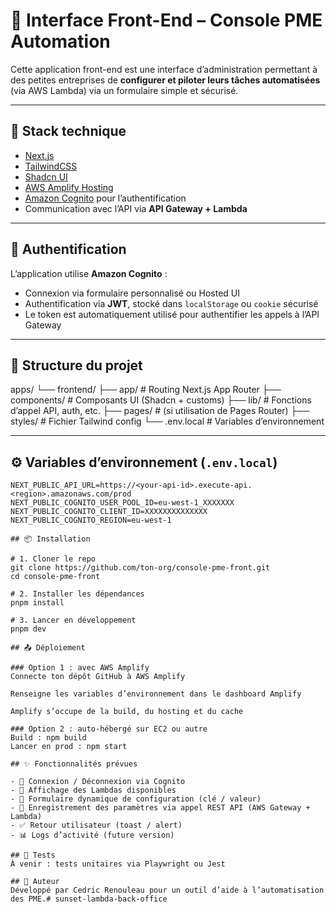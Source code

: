 # 🧩 Interface Front-End – Console PME Automation

Cette application front-end est une interface d’administration permettant à des petites entreprises de **configurer et piloter leurs tâches automatisées** (via AWS Lambda) via un formulaire simple et sécurisé.

---

## 🚀 Stack technique

- [Next.js](https://nextjs.org/)
- [TailwindCSS](https://tailwindcss.com/)
- [Shadcn UI](https://ui.shadcn.com/)
- [AWS Amplify Hosting](https://docs.amplify.aws/)
- [Amazon Cognito](https://docs.aws.amazon.com/cognito/) pour l’authentification
- Communication avec l’API via **API Gateway + Lambda**

---

## 🔐 Authentification

L’application utilise **Amazon Cognito** :
- Connexion via formulaire personnalisé ou Hosted UI
- Authentification via **JWT**, stocké dans `localStorage` ou `cookie` sécurisé
- Le token est automatiquement utilisé pour authentifier les appels à l’API Gateway

---

## 📂 Structure du projet

apps/
└── frontend/
├── app/ # Routing Next.js App Router
├── components/ # Composants UI (Shadcn + customs)
├── lib/ # Fonctions d’appel API, auth, etc.
├── pages/ # (si utilisation de Pages Router)
├── styles/ # Fichier Tailwind config
└── .env.local # Variables d’environnement

---

## ⚙️ Variables d’environnement (`.env.local`)

```env
NEXT_PUBLIC_API_URL=https://<your-api-id>.execute-api.<region>.amazonaws.com/prod
NEXT_PUBLIC_COGNITO_USER_POOL_ID=eu-west-1_XXXXXXX
NEXT_PUBLIC_COGNITO_CLIENT_ID=XXXXXXXXXXXXXX
NEXT_PUBLIC_COGNITO_REGION=eu-west-1

## 📦 Installation

# 1. Cloner le repo
git clone https://github.com/ton-org/console-pme-front.git
cd console-pme-front

# 2. Installer les dépendances
pnpm install

# 3. Lancer en développement
pnpm dev

## 📤 Déploiement

### Option 1 : avec AWS Amplify
Connecte ton dépôt GitHub à AWS Amplify

Renseigne les variables d’environnement dans le dashboard Amplify

Amplify s’occupe de la build, du hosting et du cache

### Option 2 : auto-hébergé sur EC2 ou autre
Build : npm build
Lancer en prod : npm start

## ✨ Fonctionnalités prévues

- 🔐 Connexion / Déconnexion via Cognito
- 📄 Affichage des Lambdas disponibles
- 📝 Formulaire dynamique de configuration (clé / valeur)
- 💾 Enregistrement des paramètres via appel REST API (AWS Gateway + Lambda)
- ✅ Retour utilisateur (toast / alert)
- 📊 Logs d’activité (future version)

## 🧪 Tests
À venir : tests unitaires via Playwright ou Jest

## 🧠 Auteur
Développé par Cedric Renouleau pour un outil d’aide à l’automatisation des PME.# sunset-lambda-back-office
